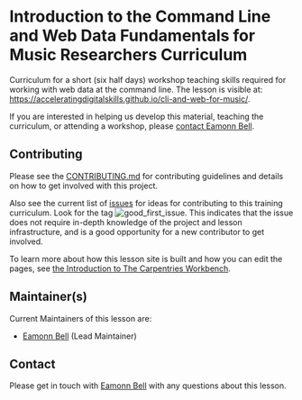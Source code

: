 # Introduction to the Command Line and Web Data Fundamentals for Music Researchers Curriculum

Curriculum for a short (six half days) workshop teaching skills required for working with web data at the command line. The lesson is visible at: https://acceleratingdigitalskills.github.io/cli-and-web-for-music/.

If you are interested in helping us develop this material, teaching the curriculum, or attending a workshop, please [contact Eamonn Bell](mailto:eamonn.bell@durham.ac.uk).

## Contributing
Please see the [CONTRIBUTING.md](CONTRIBUTING.md) for contributing guidelines and details on how to get involved with this project.

Also see the current list of [issues](https://github.com/acceleratingdigitalskills/cli-and-web-for-music/issues)
for ideas for contributing to this training curriculum. Look for the tag ![good_first_issue](https://img.shields.io/badge/-good%20first%20issue-gold.svg).
This indicates that the issue does not require in-depth knowledge of the project and lesson infrastructure, and is a good opportunity for a new contributor to get involved.

To learn more about how this lesson site is built and how you can edit the pages, see [the Introduction to The Carpentries Workbench][sandpaper-docs].

## Maintainer(s)
Current Maintainers of this lesson are:

* [Eamonn Bell](eamonn.bell@durham.ac.uk) (Lead Maintainer)

## Contact
Please get in touch with [Eamonn Bell](eamonn.bell@durham.ac.uk) with any questions about this lesson.

[sandpaper-docs]: https://carpentries.github.io/sandpaper-docs/
